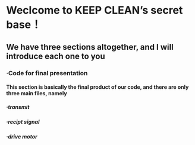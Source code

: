 # Weclcome to KEEP CLEAN’s secret base！

## We have three sections altogether, and I will introduce each one to you



### ·Code for final presentation
#### This section is basically the final product of our code, and there are only three main files, namely
##### ·transmit 
##### ·recipt signal
##### ·drive motor 



